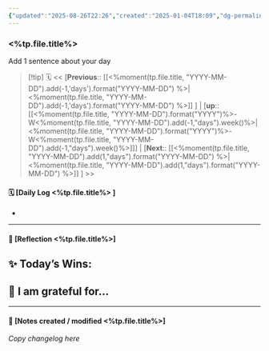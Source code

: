 ```yaml
---
{"updated":"2025-08-26T22:26","created":"2025-01-04T18:09","dg-permalink":"<%tp.file.title%>","dg-publish":true,"permalink":"/<%tp.file.title%>/","dgPassFrontmatter":true,"noteIcon":"1"}
---
```


### <%tp.file.title%>

Add 1 sentence about your day 

> [!tip] 🗓
> << [**Previous**:: [[<%moment(tp.file.title, "YYYY-MM-DD").add(-1,'days').format("YYYY-MM-DD") %>\|<%moment(tp.file.title, "YYYY-MM-DD").add(-1,'days').format("YYYY-MM-DD") %>]] ] | [**up**:: [[<%moment(tp.file.title, "YYYY-MM-DD").format("YYYY")%>-W<%moment(tp.file.title, "YYYY-MM-DD").add(-1,"days").week()%>\|<%moment(tp.file.title, "YYYY-MM-DD").format("YYYY")%>-W<%moment(tp.file.title, "YYYY-MM-DD").add(-1,"days").week()%>]]] | [**Next**:: [[<%moment(tp.file.title, "YYYY-MM-DD").add(1,"days").format("YYYY-MM-DD") %>\|<%moment(tp.file.title, "YYYY-MM-DD").add(1,"days").format("YYYY-MM-DD") %>]] ] >>

#### 🗓️ [Daily Log <%tp.file.title%> ]

- 


--- 
#### 🌙 [Reflection <%tp.file.title%>]

✨ **Today’s Wins**:  
-  

🌻 **I am grateful for...**
-  

---

#### 📝 [Notes created / modified <%tp.file.title%>]
_Copy changelog here_
